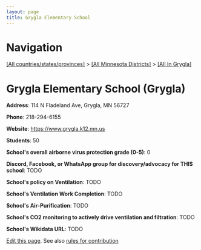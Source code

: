```yaml
---
layout: page
title: Grygla Elementary School
---
```

# Navigation

[[All countries/states/provinces]](../../..) > [[All Minnesota Districts]](../..) > [[All In Grygla]](..)

# Grygla Elementary School (Grygla)

**Address**: 114 N Fladeland Ave, Grygla, MN 56727

**Phone**: 218-294-6155

**Website**: <https://www.grygla.k12.mn.us>

**Students**: 50

**School's overall airborne virus protection grade (0-5)**: 0

**Discord, Facebook, or WhatsApp group for discovery/advocacy for THIS school**: TODO

**School's policy on Ventilation**: TODO

**School's Ventilation Work Completion**: TODO

**School's Air-Purification**: TODO

**School's CO2 monitoring to actively drive ventilation and filtration**: TODO

**School's Wikidata URL**: TODO


[Edit this page](https://github.com/ventilate-schools/MN/edit/main/./Grygla/Grygla_Elementary_School.md). See also [rules for contribution](../../../contribution-rules/)